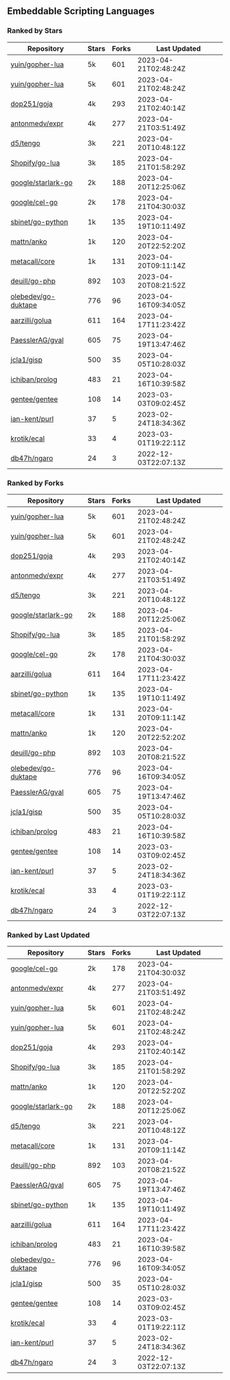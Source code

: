 ## Embeddable Scripting Languages

### Ranked by Stars

| Repository | Stars | Forks | Last Updated |
|------------|-------|-------|--------------|
| [yuin/gopher-lua](https://github.com/yuin/gopher-lua) | 5k | 601 | 2023-04-21T02:48:24Z |
| [yuin/gopher-lua](https://github.com/yuin/gopher-lua) | 5k | 601 | 2023-04-21T02:48:24Z |
| [dop251/goja](https://github.com/dop251/goja) | 4k | 293 | 2023-04-21T02:40:14Z |
| [antonmedv/expr](https://github.com/antonmedv/expr) | 4k | 277 | 2023-04-21T03:51:49Z |
| [d5/tengo](https://github.com/d5/tengo) | 3k | 221 | 2023-04-20T10:48:12Z |
| [Shopify/go-lua](https://github.com/Shopify/go-lua) | 3k | 185 | 2023-04-21T01:58:29Z |
| [google/starlark-go](https://github.com/google/starlark-go) | 2k | 188 | 2023-04-20T12:25:06Z |
| [google/cel-go](https://github.com/google/cel-go) | 2k | 178 | 2023-04-21T04:30:03Z |
| [sbinet/go-python](https://github.com/sbinet/go-python) | 1k | 135 | 2023-04-19T10:11:49Z |
| [mattn/anko](https://github.com/mattn/anko) | 1k | 120 | 2023-04-20T22:52:20Z |
| [metacall/core](https://github.com/metacall/core) | 1k | 131 | 2023-04-20T09:11:14Z |
| [deuill/go-php](https://github.com/deuill/go-php) | 892 | 103 | 2023-04-20T08:21:52Z |
| [olebedev/go-duktape](https://github.com/olebedev/go-duktape) | 776 | 96 | 2023-04-16T09:34:05Z |
| [aarzilli/golua](https://github.com/aarzilli/golua) | 611 | 164 | 2023-04-17T11:23:42Z |
| [PaesslerAG/gval](https://github.com/PaesslerAG/gval) | 605 | 75 | 2023-04-19T13:47:46Z |
| [jcla1/gisp](https://github.com/jcla1/gisp) | 500 | 35 | 2023-04-05T10:28:03Z |
| [ichiban/prolog](https://github.com/ichiban/prolog) | 483 | 21 | 2023-04-16T10:39:58Z |
| [gentee/gentee](https://github.com/gentee/gentee) | 108 | 14 | 2023-03-03T09:02:45Z |
| [ian-kent/purl](https://github.com/ian-kent/purl) | 37 | 5 | 2023-02-24T18:34:36Z |
| [krotik/ecal](https://github.com/krotik/ecal) | 33 | 4 | 2023-03-01T19:22:11Z |
| [db47h/ngaro](https://github.com/db47h/ngaro) | 24 | 3 | 2022-12-03T22:07:13Z |

### Ranked by Forks

| Repository | Stars | Forks | Last Updated |
|------------|-------|-------|--------------|
| [yuin/gopher-lua](https://github.com/yuin/gopher-lua) | 5k | 601 | 2023-04-21T02:48:24Z |
| [yuin/gopher-lua](https://github.com/yuin/gopher-lua) | 5k | 601 | 2023-04-21T02:48:24Z |
| [dop251/goja](https://github.com/dop251/goja) | 4k | 293 | 2023-04-21T02:40:14Z |
| [antonmedv/expr](https://github.com/antonmedv/expr) | 4k | 277 | 2023-04-21T03:51:49Z |
| [d5/tengo](https://github.com/d5/tengo) | 3k | 221 | 2023-04-20T10:48:12Z |
| [google/starlark-go](https://github.com/google/starlark-go) | 2k | 188 | 2023-04-20T12:25:06Z |
| [Shopify/go-lua](https://github.com/Shopify/go-lua) | 3k | 185 | 2023-04-21T01:58:29Z |
| [google/cel-go](https://github.com/google/cel-go) | 2k | 178 | 2023-04-21T04:30:03Z |
| [aarzilli/golua](https://github.com/aarzilli/golua) | 611 | 164 | 2023-04-17T11:23:42Z |
| [sbinet/go-python](https://github.com/sbinet/go-python) | 1k | 135 | 2023-04-19T10:11:49Z |
| [metacall/core](https://github.com/metacall/core) | 1k | 131 | 2023-04-20T09:11:14Z |
| [mattn/anko](https://github.com/mattn/anko) | 1k | 120 | 2023-04-20T22:52:20Z |
| [deuill/go-php](https://github.com/deuill/go-php) | 892 | 103 | 2023-04-20T08:21:52Z |
| [olebedev/go-duktape](https://github.com/olebedev/go-duktape) | 776 | 96 | 2023-04-16T09:34:05Z |
| [PaesslerAG/gval](https://github.com/PaesslerAG/gval) | 605 | 75 | 2023-04-19T13:47:46Z |
| [jcla1/gisp](https://github.com/jcla1/gisp) | 500 | 35 | 2023-04-05T10:28:03Z |
| [ichiban/prolog](https://github.com/ichiban/prolog) | 483 | 21 | 2023-04-16T10:39:58Z |
| [gentee/gentee](https://github.com/gentee/gentee) | 108 | 14 | 2023-03-03T09:02:45Z |
| [ian-kent/purl](https://github.com/ian-kent/purl) | 37 | 5 | 2023-02-24T18:34:36Z |
| [krotik/ecal](https://github.com/krotik/ecal) | 33 | 4 | 2023-03-01T19:22:11Z |
| [db47h/ngaro](https://github.com/db47h/ngaro) | 24 | 3 | 2022-12-03T22:07:13Z |

### Ranked by Last Updated

| Repository | Stars | Forks | Last Updated |
|------------|-------|-------|--------------|
| [google/cel-go](https://github.com/google/cel-go) | 2k | 178 | 2023-04-21T04:30:03Z |
| [antonmedv/expr](https://github.com/antonmedv/expr) | 4k | 277 | 2023-04-21T03:51:49Z |
| [yuin/gopher-lua](https://github.com/yuin/gopher-lua) | 5k | 601 | 2023-04-21T02:48:24Z |
| [yuin/gopher-lua](https://github.com/yuin/gopher-lua) | 5k | 601 | 2023-04-21T02:48:24Z |
| [dop251/goja](https://github.com/dop251/goja) | 4k | 293 | 2023-04-21T02:40:14Z |
| [Shopify/go-lua](https://github.com/Shopify/go-lua) | 3k | 185 | 2023-04-21T01:58:29Z |
| [mattn/anko](https://github.com/mattn/anko) | 1k | 120 | 2023-04-20T22:52:20Z |
| [google/starlark-go](https://github.com/google/starlark-go) | 2k | 188 | 2023-04-20T12:25:06Z |
| [d5/tengo](https://github.com/d5/tengo) | 3k | 221 | 2023-04-20T10:48:12Z |
| [metacall/core](https://github.com/metacall/core) | 1k | 131 | 2023-04-20T09:11:14Z |
| [deuill/go-php](https://github.com/deuill/go-php) | 892 | 103 | 2023-04-20T08:21:52Z |
| [PaesslerAG/gval](https://github.com/PaesslerAG/gval) | 605 | 75 | 2023-04-19T13:47:46Z |
| [sbinet/go-python](https://github.com/sbinet/go-python) | 1k | 135 | 2023-04-19T10:11:49Z |
| [aarzilli/golua](https://github.com/aarzilli/golua) | 611 | 164 | 2023-04-17T11:23:42Z |
| [ichiban/prolog](https://github.com/ichiban/prolog) | 483 | 21 | 2023-04-16T10:39:58Z |
| [olebedev/go-duktape](https://github.com/olebedev/go-duktape) | 776 | 96 | 2023-04-16T09:34:05Z |
| [jcla1/gisp](https://github.com/jcla1/gisp) | 500 | 35 | 2023-04-05T10:28:03Z |
| [gentee/gentee](https://github.com/gentee/gentee) | 108 | 14 | 2023-03-03T09:02:45Z |
| [krotik/ecal](https://github.com/krotik/ecal) | 33 | 4 | 2023-03-01T19:22:11Z |
| [ian-kent/purl](https://github.com/ian-kent/purl) | 37 | 5 | 2023-02-24T18:34:36Z |
| [db47h/ngaro](https://github.com/db47h/ngaro) | 24 | 3 | 2022-12-03T22:07:13Z |

